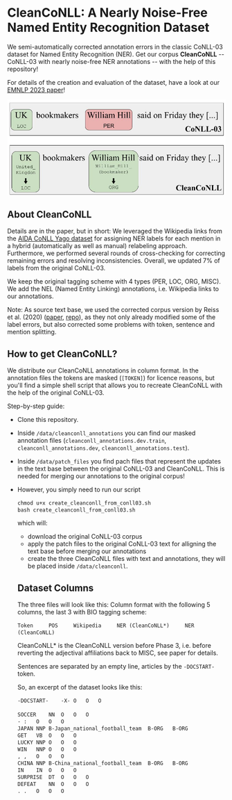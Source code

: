 # CleanCoNLL: A Nearly Noise-Free Named Entity Recognition Dataset
We semi-automatically corrected annotation errors in the classic CoNLL-03 dataset for Named Entity Recognition (NER). Get our corpus **CleanCoNLL** -- CoNLL-03 with nearly noise-free NER annotations -- with the help of this repository!

For details of the creation and evaluation of the dataset, have a look at our [EMNLP 2023 paper](https://arxiv.org/pdf/2310.16225.pdf)!

<img src="data/CleanCoNLL_example_sentence.jpg" width="700">


## About CleanCoNLL
Details are in the paper, but in short: We leveraged the Wikipedia links from the [AIDA CoNLL Yago dataset](https://www.mpi-inf.mpg.de/departments/databases-and-information-systems/research/ambiverse-nlu/aida/downloads) for assigning NER labels for each mention in a hybrid (automatically as well as manual) relabeling approach. Furthermore, we performed several rounds of cross-checking for correcting remaining errors and resolving inconsistencies.
Overall, we updated 7\% of labels from the original CoNLL-03.

We keep the original tagging scheme with 4 types (PER, LOC, ORG, MISC). We add the NEL (Named Entity Linking) annotations, i.e. Wikipedia links to our annotations.

Note: As source text base, we used the corrected corpus version by Reiss et al. (2020) ([paper](https://aclanthology.org/2020.conll-1.16/), [repo](https://github.com/CODAIT/Identifying-Incorrect-Labels-In-CoNLL-2003)), as they not only already modified some of the label errors, but also corrected some problems with token, sentence and mention splitting. 

## How to get CleanCoNLL?
We distribute our CleanCoNLL annotations in column format. In the annotation files the tokens are masked (`[TOKEN]`) for licence reasons, but you'll find a simple shell script that allows you to recreate CleanCoNLL with the help of the original CoNLL-03.

Step-by-step guide:
* Clone this repository.
* Inside `/data/cleanconll_annotations` you can find our masked annotation files (`cleanconll_annotations.dev.train`, `cleanconll_annotations.dev`, `cleanconll_annotations.test`).
* Inside `/data/patch_files` you find pach files that represent the updates in the text base between the original CoNLL-03 and CleanCoNLL. This is needed for merging our annotations to the original corpus!
* However, you simply need to run our script
  ```
  chmod u+x create_cleanconll_from_conll03.sh
  bash create_cleanconll_from_conll03.sh
  ```
  which will:
  * download the original CoNLL-03 corpus
  * apply the patch files to the original CoNLL-03 text for alligning the text base before merging our annotations
  * create the three CleanCoNLL files with text and annotations, they will be placed inside `/data/cleanconll`.

  ## Dataset Columns
  The three files will look like this: Column format with the following 5 columns, the last 3 with BIO tagging scheme:
  
  ```
  Token     POS     Wikipedia     NER (CleanCoNLL*)     NER (CleanCoNLL)
  ```
  
  CleanCoNLL* is the CleanCoNLL version before Phase 3, i.e. before reverting the adjectival affiliations back to MISC, see paper for details.
  
  Sentences are separated by an empty line, articles by the `-DOCSTART-` token.

  So, an excerpt of the dataset looks like this:
  ```
  -DOCSTART-	-X-	O	O	O
  
  SOCCER	NN	O	O	O
  -	:	O	O	O
  JAPAN	NNP	B-Japan_national_football_team	B-ORG	B-ORG
  GET	VB	O	O	O
  LUCKY	NNP	O	O	O
  WIN	NNP	O	O	O
  ,	,	O	O	O
  CHINA	NNP	B-China_national_football_team	B-ORG	B-ORG
  IN	IN	O	O	O
  SURPRISE	DT	O	O	O
  DEFEAT	NN	O	O	O
  .	.	O	O	O
  ```


  
